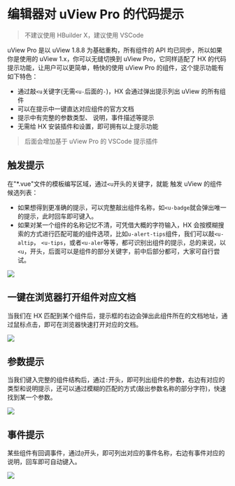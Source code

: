 # 编辑器对 uView Pro 的代码提示

> 不建议使用 HBuilder X，建议使用 VSCode

uView Pro 是以 uView 1.8.8 为基础重构，所有组件的 API 均已同步，所以如果你是使用的 uView 1.x，你可以无缝切换到 uView Pro，它同样适配了 HX 的代码提示功能，让用户可以更简单，畅快的使用 uView Pro 的组件，这个提示功能有如下特色：

- 通过敲`<u`关键字(无需`<u-`后面的`-`)，HX 会通过弹出提示列出 uView 的所有组件
- 可以在提示中一键直达对应组件的官方文档
- 提示中有完整的参数类型、 说明，事件描述等提示
- 无需给 HX 安装插件和设置，即可拥有以上提示功能

> 后面会增加基于 uView Pro 的 VSCode 提示插件

## 触发提示

在"\*.vue"文件的模板编写区域，通过`<u`开头的关键字，就能 触发 uView 的组件候选列表：

- 如果想得到更准确的提示，可以完整敲出组件名称，如`<u-badge`就会弹出唯一的提示，此时回车即可键入。
- 如果对某一个组件的名称记忆不清，可凭借大概的字符输入，HX 会按模糊搜索的方式进行匹配可能的组件选项，比如`u-alert-tips`组件，我们可以敲`<u-altip`，
  `<u-tips`，或者`<u-aler`等等，都可识别出组件的提示，总的来说，以`<u`，开头，后面可以是组件的部分关键字，前中后部分都可，大家可自行尝试。

<img src="https://ik.imagekit.io/anyup/uview-pro/docs/code_hint/1.png"/>

## 一键在浏览器打开组件对应文档

当我们在 HX 匹配到某个组件后，提示框的右边会弹出此组件所在的文档地址，通过鼠标点击，即可在浏览器快速打开对应的文档。

<img src="https://ik.imagekit.io/anyup/uview-pro/docs/code_hint/2.png"/>

## 参数提示

当我们键入完整的组件结构后，通过`:`开头，即可列出组件的参数，右边有对应的类型和说明提示，还可以通过模糊的匹配的方式(敲出参数名称的部分字符)，快速找到某一个参数。

<img src="https://ik.imagekit.io/anyup/uview-pro/docs/code_hint/3.png"/>

## 事件提示

某些组件有回调事件，通过`@`开头，即可列出对应的事件名称，右边有事件对应的说明，回车即可自动键入。

<img src="https://ik.imagekit.io/anyup/uview-pro/docs/code_hint/4.png"/>
